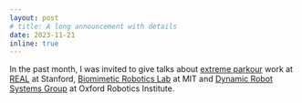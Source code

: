 ```yaml
---
layout: post
# title: A long announcement with details
date: 2023-11-21
inline: true
---
```


In the past month, I was invited to give talks about <a href="https://extreme-parkour.github.io/">extreme parkour</a> work at <a href="https://real.stanford.edu/">REAL</a> at Stanford, <a href="https://biomimetics.mit.edu/">Biomimetic Robotics Lab</a> at MIT and <a href="https://ori.ox.ac.uk/labs/drs/">Dynamic Robot Systems Group</a> at Oxford Robotics Institute.
<!-- I am invited to give a talk at <a href="https://real.stanford.edu/">Robotics and Embodied Artificial Intelligence Lab</a> at Stanford about <a href="https://extreme-parkour.github.io/">Extreme Parkour with Legged Robots</a>. Here is our <a href="https://drive.google.com/file/d/1BIh2QjejtCoaxpqV63qVtmIpFY-nWVCo/view?usp=share_link">slide</a>! -->

<!-- ***

Jean shorts raw denim Vice normcore, art party High Life PBR skateboard stumptown vinyl kitsch. Four loko meh 8-bit, tousled banh mi tilde forage Schlitz dreamcatcher twee 3 wolf moon. Chambray asymmetrical paleo salvia, sartorial umami four loko master cleanse drinking vinegar brunch. <a href="https://www.pinterest.com">Pinterest</a> DIY authentic Schlitz, hoodie Intelligentsia butcher trust fund brunch shabby chic Kickstarter forage flexitarian. Direct trade <a href="https://en.wikipedia.org/wiki/Cold-pressed_juice">cold-pressed</a> meggings stumptown plaid, pop-up taxidermy. Hoodie XOXO fingerstache scenester Echo Park. Plaid ugh Wes Anderson, freegan pug selvage fanny pack leggings pickled food truck DIY irony Banksy.

#### Hipster list
<ul>
    <li>brunch</li>
    <li>fixie</li>
    <li>raybans</li>
    <li>messenger bag</li>
</ul>

Hoodie Thundercats retro, tote bag 8-bit Godard craft beer gastropub. Truffaut Tumblr taxidermy, raw denim Kickstarter sartorial dreamcatcher. Quinoa chambray slow-carb salvia readymade, bicycle rights 90's yr typewriter selfies letterpress cardigan vegan.

***

Pug heirloom High Life vinyl swag, single-origin coffee four dollar toast taxidermy reprehenderit fap distillery master cleanse locavore. Est anim sapiente leggings Brooklyn ea. Thundercats locavore excepteur veniam eiusmod. Raw denim Truffaut Schlitz, migas sapiente Portland VHS twee Bushwick Marfa typewriter retro id keytar.

> We do not grow absolutely, chronologically. We grow sometimes in one dimension, and not in another, unevenly. We grow partially. We are relative. We are mature in one realm, childish in another.
> —Anais Nin

Fap aliqua qui, scenester pug Echo Park polaroid irony shabby chic ex cardigan church-key Odd Future accusamus. Blog stumptown sartorial squid, gastropub duis aesthetic Truffaut vero. Pinterest tilde twee, odio mumblecore jean shorts lumbersexual. -->
